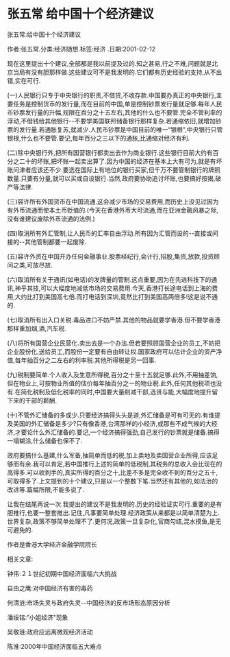 # 张五常  给中国十个经济建议    
    
张五常:给中国十个经济建议    
作者:张五常.分类:经济随想.标签:经济 .日期:2001-02-12    
现在这里提出十个建议,全部都是我以前提及过的.知之甚易,行之不难,问题就是北京当局有没有胆那样做.这些建议可不是我发明的.它们都有历史经验的支持,从不出错,实在可行.    
(一)人民银行只专于中央银行的职责,不借贷,不收存款.中国要办真正的中央银行,主要任务是控制货币的发行量,而在目前的中国,单是控制钞票发行量就足够.每年人民币钞票发行量的升幅,规限在百分之十五左右,其他的什么也不要管.完全不管利率的浮动,不借钱给其他银行--不要学美国联邦储备银行那样复杂.若通缩依旧,就增加钞票的发行量.若通胀复苏,就减少.人民币钞票是中国目前的唯一“银根",中央银行只管银根,什么也不要管.要记,每年百分之三以下的通胀,比通缩对经济有利.    
(二)除中央银行外,把所有国营银行都卖出去作为商业银行.这些银行目前大约有百分之二十的坏账,把坏账一起卖出算了.因为中国的经济在基本上大有可为,就是有坏账问津者应该还不少.要选在国际上有地位的银行买家,但千万不要管制银行的牌照数量.只要有分量,就可以买或自设银行.当然,政府要协助追讨坏账,也要搞好按揭,破产等法律.    
(三)容许所有外国货币在中国流通.这会减少市场的交易费用,而历史上没见过因为有外币流通而使本土币贬值的.(今天在香港外币大可流通,而在亚洲金融风暴之际,没有谁建议废除外币流通的法例.)    
(四)取消所有外汇管制,让人民币的汇率自由浮动.所有因为汇管而设的--直接或间接的--其他管制都要一起废除.    
(五)容许外资在中国开办任何金融事业.股票经纪行,会计行,招股,集资,放款,投资顾问之类,可放尽放.    
(六)取消所有关于通讯(如电话)的发牌量的管制.这点重要,因为在先进科技下的通讯,神乎其技,可以大幅度地减低市场的交易费用.今天,香港打长途电话到上海的费用,大约比打到美国高七倍.而打电话到深圳,竟然比打到美国高两倍多!这是说不通的.    
(七)取消所有出入口关税.毒品进口不妨严禁.其他的物品就要学香港.但不要学香港那样重加烟,酒,汽车税.    
(八)将所有国营企业民营化.卖出去是一个办法.但若要照顾国营企业的员工,不妨把企业股份化,送给员工,而股份一定要有自由转让权.国家政府可以估计企业的资产净值,每年抽百分之二左右的利率税.其他所得税是另一回事.    
(九)税制要简单.个人收入及生意所得税,百分之十至十五就足够.此外,不用抽差饷,但在物业上,可按物业所值的估价每年抽百分之一的物业税.此外,任何其他税项也没有.在简化税制及低化税率的同时,中国要大量削减干部,选贤与能,大幅度地提升留下来的干部的薪酬.    
(十)不管外汇储备的多或少.只要经济搞得头头是道,外汇储备是可有可无的.有谁提及美国的外汇储备是多少?只有像香港,台湾那样的小经济,或那些不成气候的大经济,才要论什么外汇储备的.要记,一个经济搞得强劲,自己发行的钞票就是储备.搞得一塌糊涂,什么储备也保不了.    
政府要搞什么基建,什么军备,抽简单而低的税,加上卖地及卖国营企业所得,应该足够而有余.我可以肯定,若中国推行上述的简单的低税制,其税务的总收入会比现在的高得多.可以收到手的,真实所得的百分之十,比差不多是完全收不到的百分之五十,可取得多了.上文提到的十个建议,只是以一个整数下笔.当然还有其他的,如法治的改进等.篇幅所限,不能多说了.    
让我在结尾再说一次.我提出的建议不是我发明的.历史的经验证实可行.重要的是有胆推行,也要一整套推出.记住,凡事要简单处理.经济政策从来都是以简单清楚为上.世界复杂,政策不够简单处理不了.更何况,政策一旦复杂化,官商勾结,混水摸鱼,是无可避免的.    
作者是香港大学经济金融学院院长    
    
相关文章:    
钟伟:２１世纪初期中国经济面临六大挑战    
自由之鹰:对中国经济有害的毒药    
何清涟:市场失灵与政府失灵--中国经济的反市场形态原因分析    
潘绥铭:“小姐经济"现象    
吴敬琏:政府应远离微观经济活动    
陈淮:2000年中国经济面临五大难点